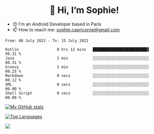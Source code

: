 <h1 align="center"> 👋 Hi, I’m Sophie! </h1>  

- 😊 I’m an Android Developer based in Paris
- 📫 How to reach me: sophie.capricorne@gmail.com


<!--START_SECTION:waka-->

```text
From: 08 July 2022 - To: 15 July 2022

Kotlin                 8 hrs 12 mins   ████████████████████████▓   99.31 %
Java                   1 min           ░░░░░░░░░░░░░░░░░░░░░░░░░   00.31 %
Groovy                 1 min           ░░░░░░░░░░░░░░░░░░░░░░░░░   00.25 %
Markdown               0 secs          ░░░░░░░░░░░░░░░░░░░░░░░░░   00.12 %
XML                    0 secs          ░░░░░░░░░░░░░░░░░░░░░░░░░   00.00 %
Shell Script           0 secs          ░░░░░░░░░░░░░░░░░░░░░░░░░   00.00 %
```

<!--END_SECTION:waka-->

[![My GitHub stats](https://github-readme-stats.vercel.app/api?username=sophicapri&show_icons=true&theme=buefy)](https://github.com/anuraghazra/github-readme-stats)

[![Top Languages](https://github-readme-stats.vercel.app/api/top-langs/?username=sophicapri&langs_count=2&layout=compact)](https://github.com/anuraghazra/github-readme-stats)

![](https://github-readme-streak-stats.herokuapp.com/?user=sophicapri)
